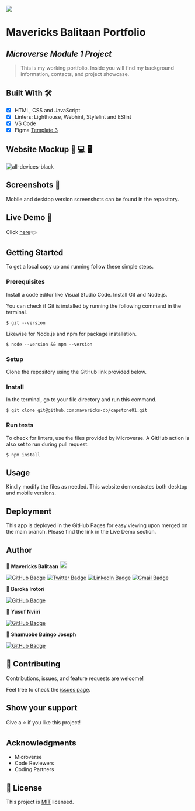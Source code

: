![](https://img.shields.io/badge/Microverse-blueviolet)

# Mavericks Balitaan Portfolio
## *Microverse Module 1 Project*

> This is my working portfolio. Inside you will find my background information, contacts, and project showcase.

## Built With 🛠️

- [x] HTML, CSS and JavaScript
- [x] Linters: Lighthouse, Webhint, Stylelint and ESlint
- [x] VS Code
- [x] Figma [Template 3](https://www.figma.com/file/l7SqJ3ZfkAKih9sFxvWSR4/Microverse-Student-Project-1?node-id=1%3A468)

## Website Mockup 📱 💻 🖥️
![all-devices-black](https://user-images.githubusercontent.com/98527559/163574091-fa7869bc-8077-4cca-8394-46c0a08a6346.png)

## Screenshots 📸
Mobile and desktop version screenshots can be found in the repository.

## Live Demo 🔗

Click [here](https://mavericks-db.github.io/portfolio/)👈

## Getting Started
To get a local copy up and running follow these simple steps.

### Prerequisites

Install a code editor like Visual Studio Code. Install Git and Node.js.

You can check if Git is installed by running the following command in the terminal.
```
$ git --version
```

Likewise for Node.js and npm for package installation.
```
$ node --version && npm --version
```

### Setup
Clone the repository using the GitHub link provided below.

### Install
In the terminal, go to your file directory and run this command.

```
$ git clone git@github.com:mavericks-db/capstone01.git
```

### Run tests
To check for linters, use the files provided by Microverse. A GitHub action is also set to run during pull request.
```
$ npm install
```

## Usage
Kindly modify the files as needed. This website demonstrates both desktop and mobile versions.

## Deployment
This app is deployed in the GitHub Pages for easy viewing upon merged on the main branch.
Please find the link in the Live Demo section.

## Author

👤 **Mavericks Balitaan** <img src="https://emojis.slackmojis.com/emojis/images/1531849430/4246/blob-sunglasses.gif?1531849430" width="20"/>

  [![GitHub Badge](https://img.shields.io/badge/-mavericks--db-white?logo=GitHub&logoColor=181717&style=plastic)](https://github.com/mavericks-db) [![Twitter Badge](https://img.shields.io/badge/-mavericks__db-white?logo=Twitter&logoColor=1DA1F2&style=plastic)](https://twitter.com/mavericks_db) [![LinkedIn Badge](https://img.shields.io/badge/-mavericks--db-white?logo=LinkedIn&logoColor=0A66C2&style=plastic)](https://www.linkedin.com/in/mavericks-db/) [![Gmail Badge](https://img.shields.io/badge/-@balitaanmavericks-white?logo=Gmail&logoColor=EA4335&style=plastic)](mailto:balitaanmavericks@gmail.com)

👤 **Baroka Irotori**

[![GitHub Badge](https://img.shields.io/badge/-Baroka--wp-white?logo=GitHub&logoColor=181717&style=plastic)](https://github.com/Baroka-wp)

👤 **Yusuf Nviiri**

[![GitHub Badge](https://img.shields.io/badge/-yusufnviiri-white?logo=GitHub&logoColor=181717&style=plastic)](https://github.com/yusufnviiri)

👤 **Shamuobe Buingo Joseph**

[![GitHub Badge](https://img.shields.io/badge/-joseph07--drack-white?logo=GitHub&logoColor=181717&style=plastic)](https://github.com/joseph07-drack)

## 🤝 Contributing

Contributions, issues, and feature requests are welcome!

Feel free to check the [issues page](https://github.com/mavericks-db/portfolio/issues).
## Show your support

Give a ⭐️ if you like this project!

## Acknowledgments

- Microverse
- Code Reviewers
- Coding Partners

## 📝 License

This project is [MIT](./MIT.md) licensed.

